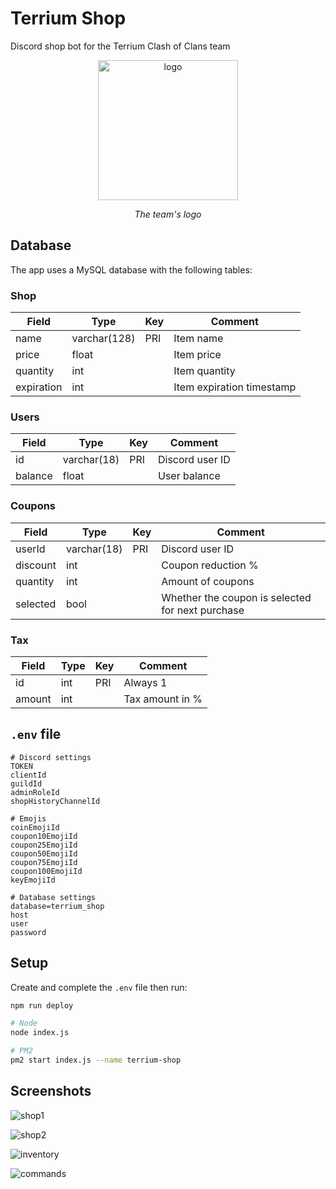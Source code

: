 # Terrium Shop

Discord shop bot for the Terrium Clash of Clans team
<p align="center">
  <img width="224" height="224" src="https://user-images.githubusercontent.com/62302815/159078888-b7a3a774-3d1e-4fff-bf04-4d15f496c3c6.png" alt="logo"/>
</p>
<p align="center">
  <em style="display:block;">The team's logo</em>
</p>

## Database
The app uses a MySQL database with the following tables:

### Shop
| Field      | Type         | Key | Comment                   |
|------------|--------------|-----|---------------------------|
| name       | varchar(128) | PRI | Item name                 |
| price      | float        |     | Item price                |
| quantity   | int          |     | Item quantity             |
| expiration | int          |     | Item expiration timestamp |

### Users
| Field   | Type        | Key | Comment         |
|---------|-------------|-----|-----------------|
| id      | varchar(18) | PRI | Discord user ID |
| balance | float       |     | User balance    |

### Coupons
| Field    | Type        | Key | Comment                                          |
|----------|-------------|-----|--------------------------------------------------|
| userId   | varchar(18) | PRI | Discord user ID                                  |
| discount | int         |     | Coupon reduction %                               |
| quantity | int         |     | Amount of coupons                                |
| selected | bool        |     | Whether the coupon is selected for next purchase |

### Tax
| Field  | Type | Key | Comment         |
|--------|------|-----|-----------------|
| id     | int  | PRI | Always 1        |
| amount | int  |     | Tax amount in % |

## `.env` file
```env
# Discord settings
TOKEN
clientId
guildId
adminRoleId
shopHistoryChannelId

# Emojis
coinEmojiId
coupon10EmojiId
coupon25EmojiId
coupon50EmojiId
coupon75EmojiId
coupon100EmojiId
keyEmojiId

# Database settings
database=terrium_shop
host
user
password
```

## Setup
Create and complete the `.env` file then run:
```sh
npm run deploy

# Node
node index.js

# PM2
pm2 start index.js --name terrium-shop
```

## Screenshots
![shop1](https://user-images.githubusercontent.com/62302815/159081522-787d8127-e07c-44fd-8e1d-a92c674e4c7b.png)

![shop2](https://user-images.githubusercontent.com/62302815/159081523-b8e3af29-d10c-466a-b7c1-2b0a9a833b03.png)

![inventory](https://user-images.githubusercontent.com/62302815/159081054-287d8244-2b1c-4949-8c14-5607d61b03cb.png)

![commands](https://user-images.githubusercontent.com/62302815/159081519-a8238a2b-b229-4f41-a101-5b9410761aa7.png)

